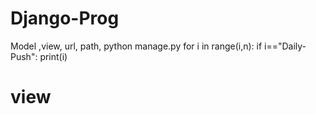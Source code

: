 # Django-Prog

Model ,view, url, path, python manage.py
for i in range(i,n):
    if i=="Daily-Push":
       print(i)
# view
